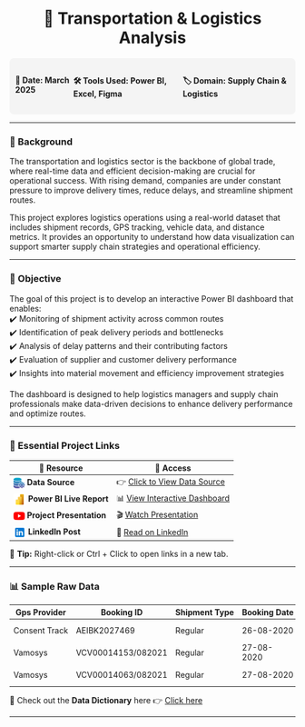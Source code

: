 <h1 align="center">🚚 Transportation & Logistics Analysis</h1>

<div style="display: flex; justify-content: space-between; padding: 10px; background-color: #f4f4f4; border-radius: 8px;">
    <h4>📅 Date: March 2025</h4>
    <h4>🛠️ Tools Used: Power BI, Excel, Figma</h4>
    <h4>🏷️ Domain: Supply Chain & Logistics</h4>
</div>

---

### 📌 Background  

The transportation and logistics sector is the backbone of global trade, where real-time data and efficient decision-making are crucial for operational success. With rising demand, companies are under constant pressure to improve delivery times, reduce delays, and streamline shipment routes.

This project explores logistics operations using a real-world dataset that includes shipment records, GPS tracking, vehicle data, and distance metrics. It provides an opportunity to understand how data visualization can support smarter supply chain strategies and operational efficiency.

---

### 🎯 Objective  

The goal of this project is to develop an interactive Power BI dashboard that enables:  
✔️ Monitoring of shipment activity across common routes  
✔️ Identification of peak delivery periods and bottlenecks  
✔️ Analysis of delay patterns and their contributing factors  
✔️ Evaluation of supplier and customer delivery performance  
✔️ Insights into material movement and efficiency improvement strategies  

The dashboard is designed to help logistics managers and supply chain professionals make data-driven decisions to enhance delivery performance and optimize routes.

---


###  📂 Essential Project Links  

| 🧭 Resource | 🔗 Access |
|------------|----------|
| <img src="https://github.com/Chakradhar-M/PBI_Images/blob/main/Portfolio_Icons/database.png?raw=true" width="20" style="vertical-align:middle;"> **Data Source** | 👉 [Click to View Data Source](https://zoomcharts.com/en/microsoft-power-bi-custom-visuals/challenges/fp20-analytics-february-2025) |
| <img src="https://github.com/Chakradhar-M/PBI_Images/blob/main/Portfolio_Icons/power-bi.png?raw=true" width="22" style="vertical-align:middle;"> **Power BI Live Report** | 📊 [View Interactive Dashboard](https://app.powerbi.com/view?r=eyJrIjoiYmVhOTZmODQtM2M2ZC00NTQxLWIyODgtOWE4MGJhMGM2NzljIiwidCI6IjQ2NTRiNmYxLTBlNDctNDU3OS1hOGExLTAyZmU5ZDk0M2M3YiIsImMiOjl9) |
| <img src="https://github.com/Chakradhar-M/PBI_Images/blob/main/Portfolio_Icons/youtube.png?raw=true" width="20" style="vertical-align:middle;"> **Project Presentation** | 🎬 [Watch Presentation](#) |
| <img src="https://github.com/Chakradhar-M/PBI_Images/blob/main/Portfolio_Icons/linkedin.png?raw=true" width="22" style="vertical-align:middle;"> **LinkedIn Post** | 🔗 [Read on LinkedIn](https://www.linkedin.com/posts/chakradhar-mantena_logisticsreportpdf-activity-7308342431433768960-3LF5?utm_source=share&utm_medium=member_desktop&rcm=ACoAAD9y4SkBuDMCUOFBEF1QAO3K3-8MrRRtZZk) |

📌 **Tip:** Right-click or Ctrl + Click to open links in a new tab.

---

### 📊 Sample Raw Data  

| Gps&nbsp;Provider | Booking&nbsp;ID | Shipment&nbsp;Type | Booking&nbsp;Date | Vehicle&nbsp;Registration | Origin&nbsp;Location | Destination&nbsp;Location | Origin&nbsp;Location&nbsp;Latitude | Origin&nbsp;Location&nbsp;Longitude | Destination&nbsp;Location&nbsp;Latitude | Destination&nbsp;Location&nbsp;Longitude | Data&nbsp;Ping&nbsp;time | Planned&nbsp;ETA | Current&nbsp;Location | Actual&nbsp;ETA | Current&nbsp;Location&nbsp;Latitude | Curren&nbsp;Location&nbsp;Longitude | Ontime | Trip&nbsp;Start&nbsp;Date | Trip&nbsp;End&nbsp;Date | Transportation&nbsp;Distance&nbsp;(KM) | Vehicle&nbsp;Type | Minimum&nbsp;Kms&nbsp;To&nbsp;Be&nbsp;Covered&nbsp;In&nbsp;A&nbsp;Day | Driver&nbsp;Name | Driver&nbsp;Mobile&nbsp;No | Customer&nbsp;Name | Supplier&nbsp;Name | Material&nbsp;Shipped |
|------------------|--------------|----------------|----------------|------------------------|-------------------|------------------------|-------------------------------|-----------------------------------|--------------------------------------|----------------------------------------|----------------|--------------|------------------|---------------------|-------------------------------|-------------------------------|--------|--------------------|------------------|------------------------------|--------------------------|-------------------------------------------|--------------|-------------------|--------------------------|-------------------|-------------------|
| Consent&nbsp;Track | AEIBK2027469 | Regular | 26-08-2020 | MH14GD9464 | Shive,&nbsp;Pune,&nbsp;Maharashtra | Pondur,&nbsp;Kanchipuram,&nbsp;Tamil&nbsp;Nadu | 18.750621 | 73.87719 | 12.930429 | 79.931163 | 15:10.0 | 03:46.0 | Singaperumal&nbsp;Koil&nbsp;-&nbsp;Sriperumbudur&nbsp;Rd,&nbsp;Oragadam&nbsp;Industrial&nbsp;Corridor,&nbsp;Vattambakkam&nbsp;R.F.,&nbsp;Tamil&nbsp;Nadu&nbsp;631605,&nbsp;India | 28-08-2020&nbsp;12:48&nbsp; | 12.8371275 | 79.95186556 | Yes | 26-08-2020&nbsp;16:16 | 28-08-2020&nbsp;12:15 | 1290 | 32&nbsp;FT&nbsp;Multi&nbsp;Axle&nbsp;14MT&nbsp;-&nbsp;HCV | NULL | VIRAT&nbsp;NILAPALLE | 9960007***| Daimler&nbsp;India&nbsp;Commercial&nbsp;Vehicles&nbsp;Pvt&nbsp;Lt | Oms&nbsp;Logistics&nbsp;Pvt&nbsp;Ltd | Regulator&nbsp;-&nbsp;12v |
| Vamosys | VCV00014153/082021 | Regular | 27-08-2020&nbsp; | TN30BC9320 | Daimler&nbsp;India&nbsp;Commercial&nbsp;Vehicles,Kanchipuram,Tamil&nbsp;Nadu | Daimler&nbsp;India&nbsp;Commercial&nbsp;Vehicles,Kanchipuram,Tamil&nbsp;Nadu | 12.839 | 79.954 | 12.839 | 79.954 | 35:40.0 | 21:48.6 | Gokulapuram&nbsp;Main&nbsp;Rd,&nbsp;Maraimalai&nbsp;Nagar,&nbsp;Tamil&nbsp;Nadu&nbsp;603209,&nbsp;India | 28-08-2020&nbsp;12:13 | 12.7680905 | 80.02665983 | Yes | 27-08-2020&nbsp;15:21 | 27-08-2020&nbsp;15:21 | 29 | NULL | NULL | SENTHIL&nbsp;KUMAR | NA | Daimler&nbsp;India&nbsp;Commercial&nbsp;Vehicles&nbsp;Pvt&nbsp;Lt | Vj&nbsp;Logistics | Valve&nbsp;Spring |
| Vamosys | VCV00014063/082021 | Regular | 27-08-2020 | TN30BB1036 | Daimler&nbsp;India&nbsp;Commercial&nbsp;Vehicles,Kanchipuram,Tamil&nbsp;Nadu | Daimler&nbsp;India&nbsp;Commercial&nbsp;Vehicles,Kanchipuram,Tamil&nbsp;Nadu | 12.839 | 79.954 | 12.839 | 79.954 | 25:38.0 | 22:17.8 | Singaperumal&nbsp;Koil&nbsp;-&nbsp;Sriperumbudur&nbsp;Rd,&nbsp;Oragadam&nbsp;Industrial&nbsp;Corridor,&nbsp;Vattambakkam&nbsp;R.F.,&nbsp;Tamil&nbsp;Nadu&nbsp;631605,&nbsp;India | 28-08-2020&nbsp;11:33 | 12.83526222 | 79.95253333 | Yes | 27-08-2020&nbsp;14:21 | 27-08-2020&nbsp;14:22 | 21 | NULL | NULL | ANBU | NA | Daimler&nbsp;India&nbsp;Commercial&nbsp;Vehicles&nbsp;Pvt&nbsp;Lt | Vj&nbsp;Logistics | Valve&nbsp;Spring |

🔗 Check out the **Data Dictionary** here 👉 [Click here](https://github.com/Chakradhar-M/Logistics-Analysis-03-25/blob/main/dataset/data_dictionary.md)

---
